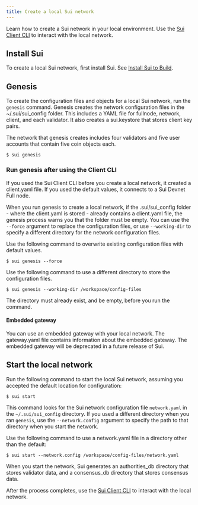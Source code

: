 ```yaml
---
title: Create a local Sui network
---
```


Learn how to create a Sui network in your local environment. Use the [Sui Client CLI](cli-client.md) to interact with the local network.

## Install Sui

To create a local Sui network, first install Sui. See [Install Sui to Build](install.md).

## Genesis

To create the configuration files and objects for a local Sui network, run the `genesis` command. Genesis creates the network configuration files in the ~/.sui/sui_config folder. This includes a YAML file for fullnode, network, client, and each validator. It also creates a sui.keystore that stores client key pairs. 

The network that genesis creates includes four validators and five user accounts that contain five coin objects each.

   ```shell
   $ sui genesis
   ```

### Run genesis after using the Client CLI
If you used the Sui Client CLI before you create a local network, it created a client.yaml file. If you used the default values, it connects to a Sui Devnet Full node. 

When you run genesis to create a local network, if the .sui/sui_config folder - where the client.yaml is stored - already contains a client.yaml file, the genesis process warns you that the folder must be empty. You can use the `--force` argument to replace the configuration files, or use `--working-dir` to specify a different directory for the network configuration files.

Use the following command to overwrite existing configuration files with default values.
   ```shell
   $ sui genesis --force
   ```

Use the following command to use a different directory to store the configuration files.
```shell
$ sui genesis --working-dir /workspace/config-files
```

The directory must already exist, and be empty, before you run the command.

#### Embedded gateway

You can use an embedded gateway with your local network. The gateway.yaml file contains information about the embedded gateway. The embedded gateway will be deprecated in a future release of Sui.

## Start the local network

Run the following command to start the local Sui network, assuming you
accepted the default location for configuration:

```shell
$ sui start
```

This command looks for the Sui network configuration file
`network.yaml` in the `~/.sui/sui_config` directory. If you used a different directory when you ran `genesis`, use the `--network.config` argument to specify the path to that directory when you start the network.

Use the following command to use a network.yaml file in a directory other than the default:

```shell
$ sui start --network.config /workspace/config-files/network.yaml
```
When you start the network, Sui generates an authorities_db directory that stores validator data, and a consensus_db directory that stores consensus data.

After the process completes, use the [Sui Client CLI](cli-client.md) to interact with the local network.